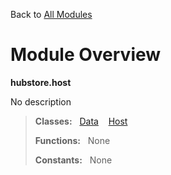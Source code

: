 Back to [All Modules](https://github.com/pyrustic/hubstore/blob/master/docs/modules/README.md#readme)

# Module Overview

**hubstore.host**
 
No description

> **Classes:** &nbsp; [Data](https://github.com/pyrustic/hubstore/blob/master/docs/modules/content/hubstore.host/content/classes/Data.md#class-data) &nbsp;&nbsp; [Host](https://github.com/pyrustic/hubstore/blob/master/docs/modules/content/hubstore.host/content/classes/Host.md#class-host)
>
> **Functions:** &nbsp; None
>
> **Constants:** &nbsp; None
